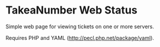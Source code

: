 TakeaNumber Web Status
===========

Simple web page for viewing tickets on one or more servers.

Requires PHP and YAML (http://pecl.php.net/package/yaml).
